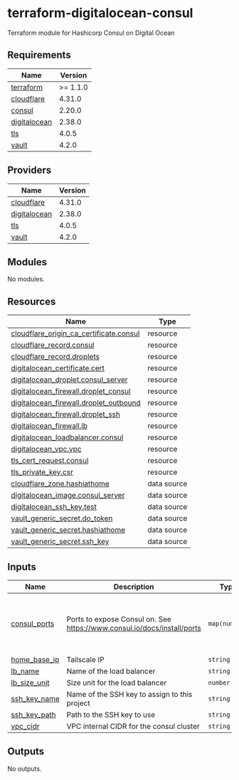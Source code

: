 # terraform-digitalocean-consul
Terraform module for Hashicorp Consul on Digital Ocean

<!-- BEGIN_TF_DOCS -->
## Requirements

| Name | Version |
|------|---------|
| <a name="requirement_terraform"></a> [terraform](#requirement\_terraform) | >= 1.1.0 |
| <a name="requirement_cloudflare"></a> [cloudflare](#requirement\_cloudflare) | 4.31.0 |
| <a name="requirement_consul"></a> [consul](#requirement\_consul) | 2.20.0 |
| <a name="requirement_digitalocean"></a> [digitalocean](#requirement\_digitalocean) | 2.38.0 |
| <a name="requirement_tls"></a> [tls](#requirement\_tls) | 4.0.5 |
| <a name="requirement_vault"></a> [vault](#requirement\_vault) | 4.2.0 |

## Providers

| Name | Version |
|------|---------|
| <a name="provider_cloudflare"></a> [cloudflare](#provider\_cloudflare) | 4.31.0 |
| <a name="provider_digitalocean"></a> [digitalocean](#provider\_digitalocean) | 2.38.0 |
| <a name="provider_tls"></a> [tls](#provider\_tls) | 4.0.5 |
| <a name="provider_vault"></a> [vault](#provider\_vault) | 4.2.0 |

## Modules

No modules.

## Resources

| Name | Type |
|------|------|
| [cloudflare_origin_ca_certificate.consul](https://registry.terraform.io/providers/cloudflare/cloudflare/4.30.0/docs/resources/origin_ca_certificate) | resource |
| [cloudflare_record.consul](https://registry.terraform.io/providers/cloudflare/cloudflare/4.30.0/docs/resources/record) | resource |
| [cloudflare_record.droplets](https://registry.terraform.io/providers/cloudflare/cloudflare/4.30.0/docs/resources/record) | resource |
| [digitalocean_certificate.cert](https://registry.terraform.io/providers/digitalocean/digitalocean/2.38.0/docs/resources/certificate) | resource |
| [digitalocean_droplet.consul_server](https://registry.terraform.io/providers/digitalocean/digitalocean/2.38.0/docs/resources/droplet) | resource |
| [digitalocean_firewall.droplet_consul](https://registry.terraform.io/providers/digitalocean/digitalocean/2.38.0/docs/resources/firewall) | resource |
| [digitalocean_firewall.droplet_outbound](https://registry.terraform.io/providers/digitalocean/digitalocean/2.38.0/docs/resources/firewall) | resource |
| [digitalocean_firewall.droplet_ssh](https://registry.terraform.io/providers/digitalocean/digitalocean/2.38.0/docs/resources/firewall) | resource |
| [digitalocean_firewall.lb](https://registry.terraform.io/providers/digitalocean/digitalocean/2.38.0/docs/resources/firewall) | resource |
| [digitalocean_loadbalancer.consul](https://registry.terraform.io/providers/digitalocean/digitalocean/2.38.0/docs/resources/loadbalancer) | resource |
| [digitalocean_vpc.vpc](https://registry.terraform.io/providers/digitalocean/digitalocean/2.38.0/docs/resources/vpc) | resource |
| [tls_cert_request.consul](https://registry.terraform.io/providers/hashicorp/tls/4.0.5/docs/resources/cert_request) | resource |
| [tls_private_key.csr](https://registry.terraform.io/providers/hashicorp/tls/4.0.5/docs/resources/private_key) | resource |
| [cloudflare_zone.hashiathome](https://registry.terraform.io/providers/cloudflare/cloudflare/4.30.0/docs/data-sources/zone) | data source |
| [digitalocean_image.consul_server](https://registry.terraform.io/providers/digitalocean/digitalocean/2.38.0/docs/data-sources/image) | data source |
| [digitalocean_ssh_key.test](https://registry.terraform.io/providers/digitalocean/digitalocean/2.38.0/docs/data-sources/ssh_key) | data source |
| [vault_generic_secret.do_token](https://registry.terraform.io/providers/hashicorp/vault/4.2.0/docs/data-sources/generic_secret) | data source |
| [vault_generic_secret.hashiathome](https://registry.terraform.io/providers/hashicorp/vault/4.2.0/docs/data-sources/generic_secret) | data source |
| [vault_generic_secret.ssh_key](https://registry.terraform.io/providers/hashicorp/vault/4.2.0/docs/data-sources/generic_secret) | data source |

## Inputs

| Name | Description | Type | Default | Required |
|------|-------------|------|---------|:--------:|
| <a name="input_consul_ports"></a> [consul\_ports](#input\_consul\_ports) | Ports to expose Consul on. See https://www.consul.io/docs/install/ports | `map(number)` | <pre>{<br>  "dns": 8600,<br>  "http": 8500,<br>  "serf-lan": 8301,<br>  "server": 8300<br>}</pre> | no |
| <a name="input_home_base_ip"></a> [home\_base\_ip](#input\_home\_base\_ip) | Tailscale IP | `string` | n/a | yes |
| <a name="input_lb_name"></a> [lb\_name](#input\_lb\_name) | Name of the load balancer | `string` | `"consul-lb"` | no |
| <a name="input_lb_size_unit"></a> [lb\_size\_unit](#input\_lb\_size\_unit) | Size unit for the load balancer | `number` | `1` | no |
| <a name="input_ssh_key_name"></a> [ssh\_key\_name](#input\_ssh\_key\_name) | Name of the SSH key to assign to this project | `string` | `"consul-key"` | no |
| <a name="input_ssh_key_path"></a> [ssh\_key\_path](#input\_ssh\_key\_path) | Path to the SSH key to use | `string` | `"~/.ssh/dokey.pub"` | no |
| <a name="input_vpc_cidr"></a> [vpc\_cidr](#input\_vpc\_cidr) | VPC internal CIDR for the consul cluster | `string` | `"10.10.20.0/24"` | no |

## Outputs

No outputs.
<!-- END_TF_DOCS -->